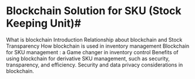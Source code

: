 # Blockchain Solution for SKU (Stock Keeping Unit)#
What is blockchain
Introduction Relationship about blockchain and Stock Transparency
How blockchain is used in inventory management
Blockchain for SKU management : a Game changer in inventory control
Benefits of using blockchain for derivative SKU management, such as security, transparency, and efficiency.
Security and data privacy considerations in blockchain.
